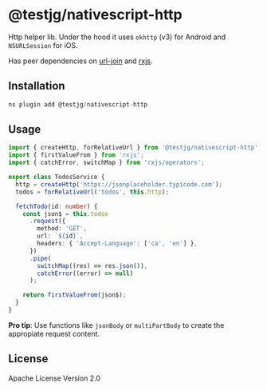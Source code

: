 # @testjg/nativescript-http

Http helper lib. Under the hood it uses `okhttp` (v3) for Android and `NSURLSession` for iOS.

Has peer dependencies on [url-join](https://github.com/jfromaniello/url-join/) and [rxjs](https://github.com/ReactiveX/rxjs).

## Installation

```javascript
ns plugin add @testjg/nativescript-http
```

## Usage

```typescript
import { createHttp, forRelativeUrl } from '@testjg/nativescript-http';
import { firstValueFrom } from 'rxjs';
import { catchError, switchMap } from 'rxjs/operators';

export class TodosService {
  http = createHttp('https://jsonplaceholder.typicode.com');
  todos = forRelativeUrl('todos', this.http);

  fetchTodo(id: number) {
    const json$ = this.todos
      .request({
        method: 'GET',
        url: `${id}`,
        headers: { 'Accept-Language': ['ca', 'en'] },
      })
      .pipe(
        switchMap((res) => res.json()),
        catchError((error) => null)
      );

    return firstValueFrom(json$);
  }
}
```

**Pro tip**: Use functions like `jsonBody` or `multiPartBody` to create the appropiate request content.

## License

Apache License Version 2.0
